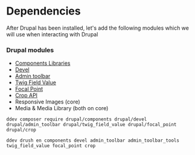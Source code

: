 # Dependencies

After Drupal has been installed, let's add the following modules which we will use when interacting with Drupal

### Drupal modules

* [Components Libraries](https://www.drupal.org/project/components)
* [Devel](https://www.drupal.org/project/devel)
* [Admin toolbar](https://www.drupal.org/project/admin_toolbar)
* [Twig Field Value](https://www.drupal.org/project/twig_field_value)
* [Focal Point](https://www.drupal.org/project/focal_point)
* [Crop API](https://www.drupal.org/project/crop)
* Responsive Images (core)
* Media & Media Library (both on core)

`ddev composer require drupal/components drupal/devel drupal/admin_toolbar drupal/twig_field_value drupal/focal_point drupal/crop`

`ddev drush en components devel admin_toolbar admin_toolbar_tools twig_field_value focal_point crop`
